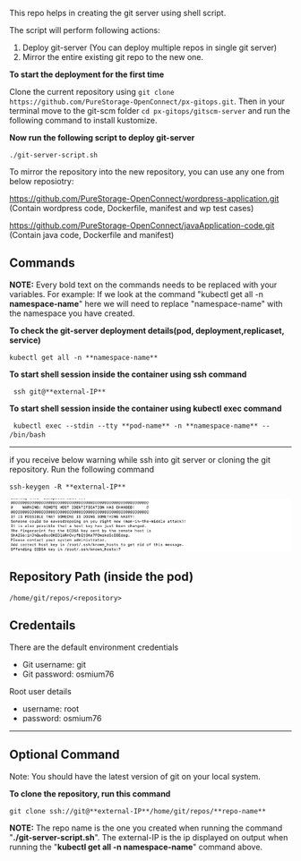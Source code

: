 This repo helps in creating the git server using shell script.

The script will perform following actions:

1) Deploy git-server (You can deploy multiple repos in single git server)
2) Mirror the entire existing git repo to the new one.

**To start the deployment for the first time**

Clone the current repository using  `git clone https://github.com/PureStorage-OpenConnect/px-gitops.git`. Then in your terminal move to the git-scm folder `cd px-gitops/gitscm-server` and run the following command  to install kustomize.


**Now run the following script to deploy git-server**

```
./git-server-script.sh
```


To mirror the repository into the new repository, you can use any one from below reposiotry:

  https://github.com/PureStorage-OpenConnect/wordpress-application.git    (Contain wordpress code, Dockerfile, manifest and wp test cases)

  https://github.com/PureStorage-OpenConnect/javaApplication-code.git         (Contain java code, Dockerfile and manifest) 





## Commands

**NOTE:** Every bold text on the commands needs to be replaced with your variables. For example: If we look at the command "kubectl get all -n **namespace-name**" here we will need to replace "namespace-name" with the namespace you have created.

**To check the git-server deployment details(pod, deployment,replicaset, service)**


    kubectl get all -n **namespace-name**


**To start shell session inside the container using ssh command**


     ssh git@**external-IP**

**To start shell session inside the container using kubectl exec command**


     kubectl exec --stdin --tty **pod-name** -n **namespace-name** -- /bin/bash

---
if you receive below warning while ssh into git server or cloning the git repository. Run the following command 

    ssh-keygen -R **external-IP**


![](./add-host-key.png?raw=true "Title")

## Repository Path (inside the pod)

```
/home/git/repos/<repository>
```

## Credentails

There are the default environment credentials

* Git username: git
* Git password: osmium76

Root user details

* username: root
* password: osmium76

---
## Optional Command

Note: You should have the latest version of git on your local system.

**To clone the repository, run this command**


    git clone ssh://git@**external-IP**/home/git/repos/**repo-name**

**NOTE:** The repo name is the one you created when running the command "**./git-server-script.sh**".
The external-IP is the ip displayed on output when running the "**kubectl get all -n namespace-name**" command above.


